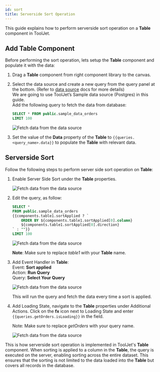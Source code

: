 ```yaml
---
id: sort
title: Serverside Sort Operation
---
```


This guide explains how to perform serverside sort operation on a **Table** component in ToolJet.

<div style={{paddingTop:'24px'}}>

## Add Table Component

Before performing the sort operation, lets setup the **Table** component and populate it with the data:

1. Drag a **Table** component from right component library to the canvas.
2. Select the data source and create a new query from the query panel at the bottom. (Refer to [data source](/docs/data-sources/overview) docs for more details) <br/>
    We are going to use ToolJet’s Sample data source (Postgres) in this guide.<br/>
    Add the following query to fetch the data from database:

    ```sql
    SELECT * FROM public.sample_data_orders
    LIMIT 100
    ```

    <img className="screenshot-full" src="/img/widgets/table/serverside-operations/fetch-data-query.png" alt="Fetch data from the data source" />

3. Set the value of the **Data** property of the **Table** to `{{queries.<query_name>.data}}` to populate the **Table** with relevant data.

</div>

<div style={{paddingTop:'24px'}}>

## Serverside Sort

Follow the following steps to perform server side sort operation on **Table**:

1. Enable Server Side Sort under the **Table** properties.
    
    <img className="screenshot-full" src="/img/widgets/table/serverside-operations/sort-property.png" alt="Fetch data from the data source" />
    
2. Edit the query, as follow:
    
    ```sql
    SELECT * 
    FROM public.sample_data_orders 
    {{components.table1.sortApplied ? `
        ORDER BY ${components.table1.sortApplied[0].column} 
        ${components.table1.sortApplied[0].direction}
    ` : ""}} 
    LIMIT 100
    ```
    
    <img className="screenshot-full" src="/img/widgets/table/serverside-operations/sort-query.png" alt="Fetch data from the data source" />
    
    **Note**: Make sure to replace *table1* with your **Table** name.
    
3. Add Event Handler in **Table**:<br/>
    Event: **Sort applied**<br/>
    Action: **Run Query**<br/>
    Query: **Select Your Query**
    
    <img className="screenshot-full" src="/img/widgets/table/serverside-operations/sort-eh.png" alt="Fetch data from the data source" />
    
    This will run the query and fetch the data every time a sort is applied.
    
4. Add Loading State, navigate to the **Table** properties under Additional Actions. Click on the **fx** icon next to Loading State and enter `{{queries.getOrders.isLoading}}` in the field.
    
    Note: Make sure to replace *getOrders* with your query name.
    
    <img className="screenshot-full" src="/img/widgets/table/serverside-operations/sort-loading.png" alt="Fetch data from the data source" />
    

This is how serverside sort operation is implemented in ToolJet's **Table** component. When sorting is applied to a column in the **Table**, the query is executed on the server, enabling sorting across the entire dataset. This ensures that the sorting is not limited to the data loaded into the **Table** but covers all records in the database.

</div>